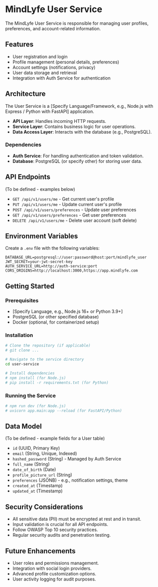 # MindLyfe User Service

The MindLyfe User Service is responsible for managing user profiles, preferences, and account-related information.

## Features

- User registration and login
- Profile management (personal details, preferences)
- Account settings (notifications, privacy)
- User data storage and retrieval
- Integration with Auth Service for authentication

## Architecture

The User Service is a [Specify Language/Framework, e.g., Node.js with Express / Python with FastAPI] application.

- **API Layer**: Handles incoming HTTP requests.
- **Service Layer**: Contains business logic for user operations.
- **Data Access Layer**: Interacts with the database (e.g., PostgreSQL).

### Dependencies

- **Auth Service**: For handling authentication and token validation.
- **Database**: PostgreSQL (or specify other) for storing user data.

## API Endpoints

(To be defined - examples below)

- `GET /api/v1/users/me` - Get current user's profile
- `PUT /api/v1/users/me` - Update current user's profile
- `POST /api/v1/users/preferences` - Update user preferences
- `GET /api/v1/users/preferences` - Get user preferences
- `DELETE /api/v1/users/me` - Delete user account (soft delete)

## Environment Variables

Create a `.env` file with the following variables:

```
DATABASE_URL=postgresql://user:password@host:port/mindlyfe_user
JWT_SECRET=your-jwt-secret-key
AUTH_SERVICE_URL=http://auth-service:port
CORS_ORIGINS=http://localhost:3000,https://app.mindlyfe.com
```

## Getting Started

### Prerequisites

- [Specify Language, e.g., Node.js 16+ or Python 3.9+]
- PostgreSQL (or other specified database)
- Docker (optional, for containerized setup)

### Installation

```bash
# Clone the repository (if applicable)
# git clone ...

# Navigate to the service directory
cd user-service

# Install dependencies
# npm install (for Node.js)
# pip install -r requirements.txt (for Python)
```

### Running the Service

```bash
# npm run dev (for Node.js)
# uvicorn app.main:app --reload (for FastAPI/Python)
```

## Data Model

(To be defined - example fields for a User table)

- `id` (UUID, Primary Key)
- `email` (String, Unique, Indexed)
- `hashed_password` (String) - Managed by Auth Service
- `full_name` (String)
- `date_of_birth` (Date)
- `profile_picture_url` (String)
- `preferences` (JSONB) - e.g., notification settings, theme
- `created_at` (Timestamp)
- `updated_at` (Timestamp)

## Security Considerations

- All sensitive data (PII) must be encrypted at rest and in transit.
- Input validation is crucial for all API endpoints.
- Follow OWASP Top 10 security practices.
- Regular security audits and penetration testing.

## Future Enhancements

- User roles and permissions management.
- Integration with social login providers.
- Advanced profile customization options.
- User activity logging for audit purposes.